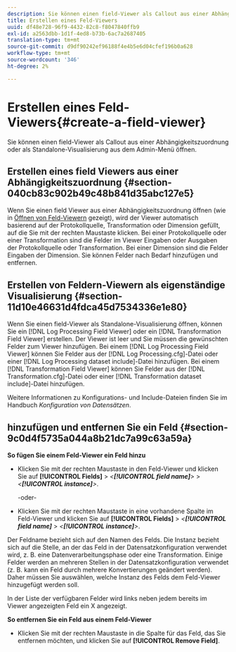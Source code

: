 ```yaml
---
description: Sie können einen field-Viewer als Callout aus einer Abhängigkeitszuordnung oder als Standalone-Visualisierung aus dem Admin-Menü öffnen.
title: Erstellen eines Feld-Viewers
uuid: df48e728-96f9-4432-82c8-f8047840ffb9
exl-id: a2563dbb-1d1f-4ed8-b73b-6ac7a2687405
translation-type: tm+mt
source-git-commit: d9df90242ef96188f4e4b5e6d04cfef196b0a628
workflow-type: tm+mt
source-wordcount: '346'
ht-degree: 2%

---
```


# Erstellen eines Feld-Viewers{#create-a-field-viewer}

Sie können einen field-Viewer als Callout aus einer Abhängigkeitszuordnung oder als Standalone-Visualisierung aus dem Admin-Menü öffnen.

## Erstellen eines field Viewers aus einer Abhängigkeitszuordnung {#section-040cb83c902b49c48b841d35abc127e5}

Wenn Sie einen field Viewer aus einer Abhängigkeitszuordnung öffnen (wie in [Öffnen von Feld-Viewern](../../../../../home/c-get-started/c-admin-intrf/c-dataset-mgrs/c-dep-maps/c-opn-field-vwrs.md#concept-0f0738ac50804a33818487222c337c27) gezeigt), wird der Viewer automatisch basierend auf der Protokollquelle, Transformation oder Dimension gefüllt, auf die Sie mit der rechten Maustaste klicken. Bei einer Protokollquelle oder einer Transformation sind die Felder im Viewer Eingaben oder Ausgaben der Protokollquelle oder Transformation. Bei einer Dimension sind die Felder Eingaben der Dimension. Sie können Felder nach Bedarf hinzufügen und entfernen.

## Erstellen von Feldern-Viewern als eigenständige Visualisierung {#section-11d10e46631d4fdca45d7534336e1e80}

Wenn Sie einen field-Viewer als Standalone-Visualisierung öffnen, können Sie ein [!DNL Log Processing Field Viewer] oder ein [!DNL Transformation Field Viewer] erstellen. Der Viewer ist leer und Sie müssen die gewünschten Felder zum Viewer hinzufügen. Bei einem [!DNL Log Processing Field Viewer] können Sie Felder aus der [!DNL Log Processing.cfg]-Datei oder einer [!DNL Log Processing dataset include]-Datei hinzufügen. Bei einem [!DNL Transformation Field Viewer] können Sie Felder aus der [!DNL Transformation.cfg]-Datei oder einer [!DNL Transformation dataset include]-Datei hinzufügen.

Weitere Informationen zu Konfigurations- und Include-Dateien finden Sie im Handbuch *Konfiguration von Datensätzen*.

## hinzufügen und entfernen Sie ein Feld {#section-9c0d4f5735a044a8b21dc7a99c63a59a}

**So fügen Sie einem Feld-Viewer ein Feld hinzu**

* Klicken Sie mit der rechten Maustaste in den Feld-Viewer und klicken Sie auf **[!UICONTROL Fields]** > *&lt;**[!UICONTROL field name]**>* > *&lt;**[!UICONTROL instance]**>*.

   -oder-

* Klicken Sie mit der rechten Maustaste in eine vorhandene Spalte im Feld-Viewer und klicken Sie auf **[!UICONTROL Fields]** > *&lt;**[!UICONTROL field name]*** > *&lt;**[!UICONTROL instance]**>*.

Der Feldname bezieht sich auf den Namen des Felds. Die Instanz bezieht sich auf die Stelle, an der das Feld in der Datensatzkonfiguration verwendet wird, z. B. eine Datenverarbeitungsphase oder eine Transformation. Einige Felder werden an mehreren Stellen in der Datensatzkonfiguration verwendet (z. B. kann ein Feld durch mehrere Konvertierungen geändert werden). Daher müssen Sie auswählen, welche Instanz des Felds dem Feld-Viewer hinzugefügt werden soll.

In der Liste der verfügbaren Felder wird links neben jedem bereits im Viewer angezeigten Feld ein X angezeigt.

**So entfernen Sie ein Feld aus einem Feld-Viewer**

* Klicken Sie mit der rechten Maustaste in die Spalte für das Feld, das Sie entfernen möchten, und klicken Sie auf **[!UICONTROL Remove Field]**.
